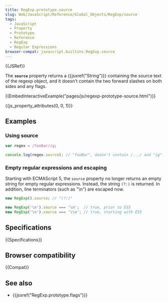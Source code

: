 ```yaml
---
title: RegExp.prototype.source
slug: Web/JavaScript/Reference/Global_Objects/RegExp/source
tags:
  - JavaScript
  - Property
  - Prototype
  - Reference
  - RegExp
  - Regular Expressions
browser-compat: javascript.builtins.RegExp.source
---
```

{{JSRef}}

The **`source`** property returns a {{jsxref("String")}} containing the
source text of the regexp object, and it doesn't contain the two forward slashes
on both sides and any flags.

{{EmbedInteractiveExample("pages/js/regexp-prototype-source.html")}}

{{js_property_attributes(0, 0, 1)}}

## Examples

### Using source

```js
var regex = /fooBar/ig;

console.log(regex.source); // "fooBar", doesn't contain /.../ and "ig".
```

### Empty regular expressions and escaping

Starting with ECMAScript 5, the `source` property no longer returns an empty
string for empty regular expressions. Instead, the string `(?:)` is returned. In
addition, line terminators (such as "\n") are escaped now.

```js
new RegExp().source; // "(?:)"

new RegExp('\n').source === '\n';  // true, prior to ES5
new RegExp('\n').source === '\\n'; // true, starting with ES5
```

## Specifications

{{Specifications}}

## Browser compatibility

{{Compat}}

## See also

- {{jsxref("RegExp.prototype.flags")}}
